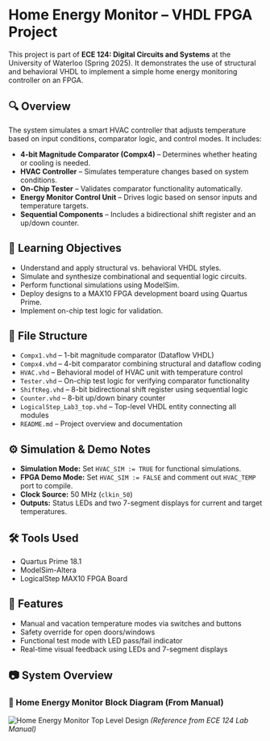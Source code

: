 # Home Energy Monitor – VHDL FPGA Project

This project is part of **ECE 124: Digital Circuits and Systems** at the University of Waterloo (Spring 2025). It demonstrates the use of structural and behavioral VHDL to implement a simple home energy monitoring controller on an FPGA.

## 🔍 Overview

The system simulates a smart HVAC controller that adjusts temperature based on input conditions, comparator logic, and control modes. It includes:

- **4-bit Magnitude Comparator (Compx4)** – Determines whether heating or cooling is needed.
- **HVAC Controller** – Simulates temperature changes based on system conditions.
- **On-Chip Tester** – Validates comparator functionality automatically.
- **Energy Monitor Control Unit** – Drives logic based on sensor inputs and temperature targets.
- **Sequential Components** – Includes a bidirectional shift register and an up/down counter.

## 🧠 Learning Objectives

- Understand and apply structural vs. behavioral VHDL styles.
- Simulate and synthesize combinational and sequential logic circuits.
- Perform functional simulations using ModelSim.
- Deploy designs to a MAX10 FPGA development board using Quartus Prime.
- Implement on-chip test logic for validation.

## 📁 File Structure

- `Compx1.vhd` – 1-bit magnitude comparator (Dataflow VHDL)
- `Compx4.vhd` – 4-bit comparator combining structural and dataflow coding
- `HVAC.vhd` – Behavioral model of HVAC unit with temperature control
- `Tester.vhd` – On-chip test logic for verifying comparator functionality
- `ShiftReg.vhd` – 8-bit bidirectional shift register using sequential logic
- `Counter.vhd` – 8-bit up/down binary counter
- `LogicalStep_Lab3_top.vhd` – Top-level VHDL entity connecting all modules
- `README.md` – Project overview and documentation

## ⚙️ Simulation & Demo Notes

- **Simulation Mode:** Set `HVAC_SIM := TRUE` for functional simulations.
- **FPGA Demo Mode:** Set `HVAC_SIM := FALSE` and comment out `HVAC_TEMP` port to compile.
- **Clock Source:** 50 MHz (`clkin_50`)
- **Outputs:** Status LEDs and two 7-segment displays for current and target temperatures.

## 🛠 Tools Used

- Quartus Prime 18.1
- ModelSim-Altera
- LogicalStep MAX10 FPGA Board

## 📌 Features

- Manual and vacation temperature modes via switches and buttons
- Safety override for open doors/windows
- Functional test mode with LED pass/fail indicator
- Real-time visual feedback using LEDs and 7-segment displays

## 📷 System Overview

### 🔧 Home Energy Monitor Block Diagram (From Manual)

![Home Energy Monitor Top Level Design](https://github.com/user-attachments/assets/7bd3bbe5-8b91-43b2-aacb-bdd3c482509a)
*(Reference from ECE 124 Lab Manual)*
